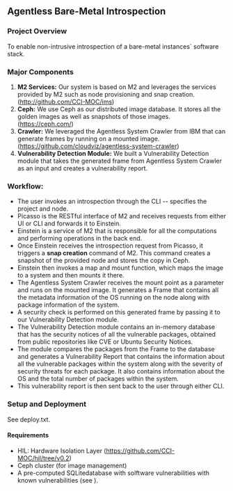 ## Agentless Bare-Metal Introspection

### Project Overview
To enable non-intrusive introspection of a bare-metal instances` software stack.

### Major Components
1. __M2 Services:__ Our system is based on M2 and leverages the services provided by M2 such as node provisioning and snap creation. (http://github.com/CCI-MOC/ims)
2. __Ceph:__ We use Ceph as our distributed image database. It stores all the golden images as well as snapshots of those images. (https://ceph.com/)
3. __Crawler:__ We leveraged the Agentless System Crawler from IBM that can generate frames by running on a mounted image. (https://github.com/cloudviz/agentless-system-crawler)
4. __Vulnerability Detection Module:__ We built a Vulnerability Detection module that takes the generated frame from Agentless System Crawler as an input and creates a vulnerability report.

### Workflow:
* The user invokes an introspection through the CLI -- specifies the project and node.
* Picasso is the RESTful interface of M2 and receives requests from either UI or CLI and forwards it to Einstein.
* Einstein is a service of M2 that is responsible for all the computations and performing operations in the back end.
* Once Einstein receives the introspection request from Picasso, it triggers a __snap creation__ command of M2. This command creates a snapshot of the provided node and stores the copy in Ceph.
* Einstein then invokes a map and mount function, which maps the image to a system and then mounts it there.
* The Agentless System Crawler receives the mount point as a parameter and runs on the mounted image. It generates a Frame that contains all the metadata information of the OS running on the node along with package information of the system.
* A security check is performed on this generated frame by passing it to our Vulnerability Detection module. 
* The Vulnerability Detection module contains an in-memory database that has the security notices of all the vulnerable packages, obtained from public repositories like CVE or Ubuntu Security Notices. 
* The module compares the packages from the Frame to the database and generates a Vulnerability Report that contains the information about all the vulnerable packages within the system along with the severity of security threats for each package. It also contains information about the OS and the total number of packages within the system.
* This vulnerability report is then sent back to the user through either CLI.

### Setup and Deployment
See deploy.txt.

#### Requirements
* HIL: Hardware Isolation Layer (https://github.com/CCI-MOC/hil/tree/v0.2)
* Ceph cluster (for image management)
* A pre-computed SQLitedatabase with solftware vulnerabilities with known vulnerabilities (see ).

